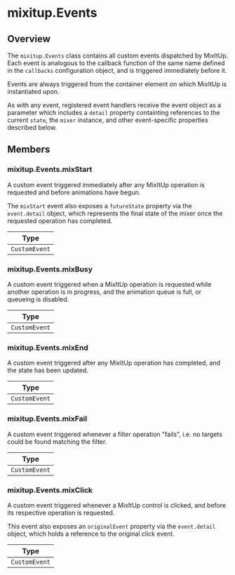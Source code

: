 # mixitup.Events

## Overview

The `mixitup.Events` class contains all custom events dispatched by MixItUp.
Each event is analogous to the callback function of the same name defined in
the `callbacks` configuration object, and is triggered immediately before it.

Events are always triggered from the container element on which MixItUp is instantiated
upon.

As with any event, registered event handlers receive the event object as a parameter
which includes a `detail` property containting references to the current `state`,
the `mixer` instance, and other event-specific properties described below.

## Members

### <a id="mixitup.Events.mixStart">mixitup.Events.mixStart</a>



A custom event triggered immediately after any MixItUp operation is requested
and before animations have begun.

The `mixStart` event also exposes a `futureState` property via the
`event.detail` object, which represents the final state of the mixer once
the requested operation has completed.


|Type
|---
|`CustomEvent`

### <a id="mixitup.Events.mixBusy">mixitup.Events.mixBusy</a>



A custom event triggered when a MixItUp operation is requested while another
operation is in progress, and the animation queue is full, or queueing
is disabled.


|Type
|---
|`CustomEvent`

### <a id="mixitup.Events.mixEnd">mixitup.Events.mixEnd</a>



A custom event triggered after any MixItUp operation has completed, and the
state has been updated.


|Type
|---
|`CustomEvent`

### <a id="mixitup.Events.mixFail">mixitup.Events.mixFail</a>



A custom event triggered whenever a filter operation "fails", i.e. no targets
could be found matching the filter.


|Type
|---
|`CustomEvent`

### <a id="mixitup.Events.mixClick">mixitup.Events.mixClick</a>



A custom event triggered whenever a MixItUp control is clicked, and before its
respective operation is requested.

This event also exposes an `originalEvent` property via the `event.detail`
object, which holds a reference to the original click event.


|Type
|---
|`CustomEvent`

